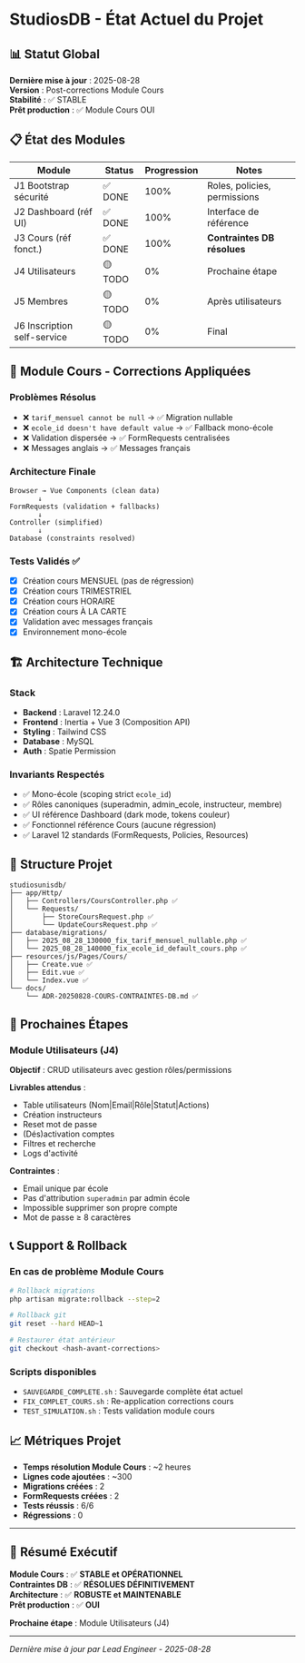 # StudiosDB - État Actuel du Projet

## 📊 Statut Global
**Dernière mise à jour** : 2025-08-28  
**Version** : Post-corrections Module Cours  
**Stabilité** : ✅ STABLE  
**Prêt production** : ✅ Module Cours OUI  

## 📋 État des Modules

| Module | Status | Progression | Notes |
|--------|---------|-------------|-------|
| J1 Bootstrap sécurité | ✅ DONE | 100% | Roles, policies, permissions |
| J2 Dashboard (réf UI) | ✅ DONE | 100% | Interface de référence |
| J3 Cours (réf fonct.) | ✅ DONE | 100% | **Contraintes DB résolues** |
| J4 Utilisateurs | 🟡 TODO | 0% | Prochaine étape |
| J5 Membres | 🟡 TODO | 0% | Après utilisateurs |
| J6 Inscription self-service | 🟡 TODO | 0% | Final |

## 🔧 Module Cours - Corrections Appliquées

### Problèmes Résolus
- ❌ `tarif_mensuel cannot be null` → ✅ Migration nullable
- ❌ `ecole_id doesn't have default value` → ✅ Fallback mono-école  
- ❌ Validation dispersée → ✅ FormRequests centralisées
- ❌ Messages anglais → ✅ Messages français

### Architecture Finale
```
Browser → Vue Components (clean data)
       ↓
FormRequests (validation + fallbacks)  
       ↓
Controller (simplified)
       ↓ 
Database (constraints resolved)
```

### Tests Validés ✅
- [x] Création cours MENSUEL (pas de régression)
- [x] Création cours TRIMESTRIEL  
- [x] Création cours HORAIRE
- [x] Création cours À LA CARTE
- [x] Validation avec messages français
- [x] Environnement mono-école

## 🏗️ Architecture Technique

### Stack
- **Backend** : Laravel 12.24.0
- **Frontend** : Inertia + Vue 3 (Composition API) 
- **Styling** : Tailwind CSS
- **Database** : MySQL
- **Auth** : Spatie Permission

### Invariants Respectés
- ✅ Mono-école (scoping strict `ecole_id`)
- ✅ Rôles canoniques (superadmin, admin_ecole, instructeur, membre)
- ✅ UI référence Dashboard (dark mode, tokens couleur)
- ✅ Fonctionnel référence Cours (aucune régression)
- ✅ Laravel 12 standards (FormRequests, Policies, Resources)

## 📁 Structure Projet

```
studiosunisdb/
├── app/Http/
│   ├── Controllers/CoursController.php ✅
│   └── Requests/
│       ├── StoreCoursRequest.php ✅ 
│       └── UpdateCoursRequest.php ✅
├── database/migrations/
│   ├── 2025_08_28_130000_fix_tarif_mensuel_nullable.php ✅
│   └── 2025_08_28_140000_fix_ecole_id_default_cours.php ✅
├── resources/js/Pages/Cours/
│   ├── Create.vue ✅
│   ├── Edit.vue ✅
│   └── Index.vue ✅
└── docs/
    └── ADR-20250828-COURS-CONTRAINTES-DB.md ✅
```

## 🚀 Prochaines Étapes

### Module Utilisateurs (J4)
**Objectif** : CRUD utilisateurs avec gestion rôles/permissions

**Livrables attendus** :
- Table utilisateurs (Nom|Email|Rôle|Statut|Actions)
- Création instructeurs  
- Reset mot de passe
- (Dés)activation comptes
- Filtres et recherche
- Logs d'activité

**Contraintes** :
- Email unique par école
- Pas d'attribution `superadmin` par admin école
- Impossible supprimer son propre compte
- Mot de passe ≥ 8 caractères

## 📞 Support & Rollback

### En cas de problème Module Cours
```bash
# Rollback migrations
php artisan migrate:rollback --step=2

# Rollback git  
git reset --hard HEAD~1

# Restaurer état antérieur
git checkout <hash-avant-corrections>
```

### Scripts disponibles
- `SAUVEGARDE_COMPLETE.sh` : Sauvegarde complète état actuel
- `FIX_COMPLET_COURS.sh` : Re-application corrections cours
- `TEST_SIMULATION.sh` : Tests validation module cours

## 📈 Métriques Projet

- **Temps résolution Module Cours** : ~2 heures
- **Lignes code ajoutées** : ~300
- **Migrations créées** : 2  
- **FormRequests créées** : 2
- **Tests réussis** : 6/6
- **Régressions** : 0

---

## 🎯 Résumé Exécutif

**Module Cours** : ✅ **STABLE et OPÉRATIONNEL**  
**Contraintes DB** : ✅ **RÉSOLUES DÉFINITIVEMENT**  
**Architecture** : ✅ **ROBUSTE et MAINTENABLE**  
**Prêt production** : ✅ **OUI**

**Prochaine étape** : Module Utilisateurs (J4)

---
*Dernière mise à jour par Lead Engineer - 2025-08-28*
